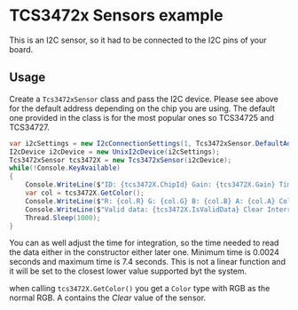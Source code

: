 # TCS3472x Sensors example

This is an I2C sensor, so it had to be connected to the I2C pins of your board.

## Usage

Create a ```Tcs3472xSensor``` class and pass the I2C device. Please see above for the default address depending on the chip you are using. The default one provided in the class is for the most popular ones so TCS34725 and TCS34727.

```csharp
var i2cSettings = new I2cConnectionSettings(1, Tcs3472xSensor.DefaultAddress);
I2cDevice i2cDevice = new UnixI2cDevice(i2cSettings);
Tcs3472xSensor tcs3472X = new Tcs3472xSensor(i2cDevice);
while(!Console.KeyAvailable)
{
    Console.WriteLine($"ID: {tcs3472X.ChipId} Gain: {tcs3472X.Gain} Time to wait: {tcs3472X.IntegrationTime}");
    var col = tcs3472X.GetColor();
    Console.WriteLine($"R: {col.R} G: {col.G} B: {col.B} A: {col.A} Color: {col.Name}");
    Console.WriteLine($"Valid data: {tcs3472X.IsValidData} Clear Interrupt: {tcs3472X.IsClearInterrupt}");
    Thread.Sleep(1000);
}
```

You can as well adjust the time for integration, so the time needed to read the data either in the constructor either later one. Minimum time is 0.0024 seconds and maximum time is 7.4 seconds. This is not a linear function and it will be set to the closest lower value supported byt the system. 

when calling ```tcs3472X.GetColor()``` you get a ```Color``` type with RGB as the normal RGB. A contains the *Clear* value of the sensor.